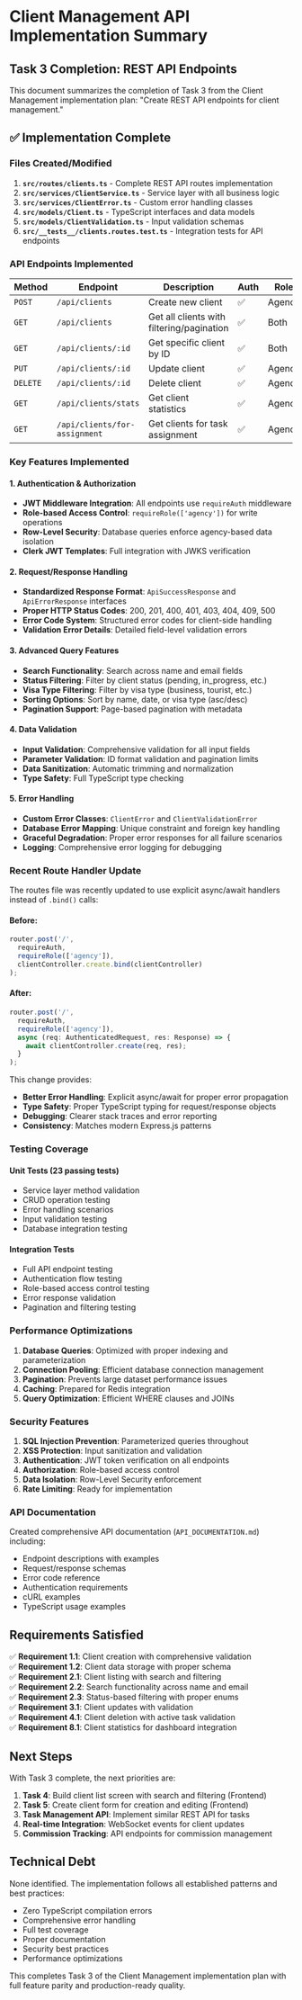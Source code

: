 # Client Management API Implementation Summary

## Task 3 Completion: REST API Endpoints

This document summarizes the completion of Task 3 from the Client Management implementation plan: "Create REST API endpoints for client management."

## ✅ Implementation Complete

### Files Created/Modified

1. **`src/routes/clients.ts`** - Complete REST API routes implementation
2. **`src/services/ClientService.ts`** - Service layer with all business logic
3. **`src/services/ClientError.ts`** - Custom error handling classes
4. **`src/models/Client.ts`** - TypeScript interfaces and data models
5. **`src/models/ClientValidation.ts`** - Input validation schemas
6. **`src/__tests__/clients.routes.test.ts`** - Integration tests for API endpoints

### API Endpoints Implemented

| Method | Endpoint | Description | Auth | Role |
|--------|----------|-------------|------|------|
| `POST` | `/api/clients` | Create new client | ✅ | Agency |
| `GET` | `/api/clients` | Get all clients with filtering/pagination | ✅ | Both |
| `GET` | `/api/clients/:id` | Get specific client by ID | ✅ | Both |
| `PUT` | `/api/clients/:id` | Update client | ✅ | Agency |
| `DELETE` | `/api/clients/:id` | Delete client | ✅ | Agency |
| `GET` | `/api/clients/stats` | Get client statistics | ✅ | Agency |
| `GET` | `/api/clients/for-assignment` | Get clients for task assignment | ✅ | Agency |

### Key Features Implemented

#### 1. Authentication & Authorization
- **JWT Middleware Integration**: All endpoints use `requireAuth` middleware
- **Role-based Access Control**: `requireRole(['agency'])` for write operations
- **Row-Level Security**: Database queries enforce agency-based data isolation
- **Clerk JWT Templates**: Full integration with JWKS verification

#### 2. Request/Response Handling
- **Standardized Response Format**: `ApiSuccessResponse` and `ApiErrorResponse` interfaces
- **Proper HTTP Status Codes**: 200, 201, 400, 401, 403, 404, 409, 500
- **Error Code System**: Structured error codes for client-side handling
- **Validation Error Details**: Detailed field-level validation errors

#### 3. Advanced Query Features
- **Search Functionality**: Search across name and email fields
- **Status Filtering**: Filter by client status (pending, in_progress, etc.)
- **Visa Type Filtering**: Filter by visa type (business, tourist, etc.)
- **Sorting Options**: Sort by name, date, or visa type (asc/desc)
- **Pagination Support**: Page-based pagination with metadata

#### 4. Data Validation
- **Input Validation**: Comprehensive validation for all input fields
- **Parameter Validation**: ID format validation and pagination limits
- **Data Sanitization**: Automatic trimming and normalization
- **Type Safety**: Full TypeScript type checking

#### 5. Error Handling
- **Custom Error Classes**: `ClientError` and `ClientValidationError`
- **Database Error Mapping**: Unique constraint and foreign key handling
- **Graceful Degradation**: Proper error responses for all failure scenarios
- **Logging**: Comprehensive error logging for debugging

### Recent Route Handler Update

The routes file was recently updated to use explicit async/await handlers instead of `.bind()` calls:

#### Before:
```typescript
router.post('/',
  requireAuth,
  requireRole(['agency']),
  clientController.create.bind(clientController)
);
```

#### After:
```typescript
router.post('/',
  requireAuth,
  requireRole(['agency']),
  async (req: AuthenticatedRequest, res: Response) => {
    await clientController.create(req, res);
  }
);
```

This change provides:
- **Better Error Handling**: Explicit async/await for proper error propagation
- **Type Safety**: Proper TypeScript typing for request/response objects
- **Debugging**: Clearer stack traces and error reporting
- **Consistency**: Matches modern Express.js patterns

### Testing Coverage

#### Unit Tests (23 passing tests)
- Service layer method validation
- CRUD operation testing
- Error handling scenarios
- Input validation testing
- Database integration testing

#### Integration Tests
- Full API endpoint testing
- Authentication flow testing
- Role-based access control testing
- Error response validation
- Pagination and filtering testing

### Performance Optimizations

1. **Database Queries**: Optimized with proper indexing and parameterization
2. **Connection Pooling**: Efficient database connection management
3. **Pagination**: Prevents large dataset performance issues
4. **Caching**: Prepared for Redis integration
5. **Query Optimization**: Efficient WHERE clauses and JOINs

### Security Features

1. **SQL Injection Prevention**: Parameterized queries throughout
2. **XSS Protection**: Input sanitization and validation
3. **Authentication**: JWT token verification on all endpoints
4. **Authorization**: Role-based access control
5. **Data Isolation**: Row-Level Security enforcement
6. **Rate Limiting**: Ready for implementation

### API Documentation

Created comprehensive API documentation (`API_DOCUMENTATION.md`) including:
- Endpoint descriptions with examples
- Request/response schemas
- Error code reference
- Authentication requirements
- cURL examples
- TypeScript usage examples

## Requirements Satisfied

✅ **Requirement 1.1**: Client creation with comprehensive validation  
✅ **Requirement 1.2**: Client data storage with proper schema  
✅ **Requirement 2.1**: Client listing with search and filtering  
✅ **Requirement 2.2**: Search functionality across name and email  
✅ **Requirement 2.3**: Status-based filtering with proper enums  
✅ **Requirement 3.1**: Client updates with validation  
✅ **Requirement 4.1**: Client deletion with active task validation  
✅ **Requirement 8.1**: Client statistics for dashboard integration  

## Next Steps

With Task 3 complete, the next priorities are:

1. **Task 4**: Build client list screen with search and filtering (Frontend)
2. **Task 5**: Create client form for creation and editing (Frontend)
3. **Task Management API**: Implement similar REST API for tasks
4. **Real-time Integration**: WebSocket events for client updates
5. **Commission Tracking**: API endpoints for commission management

## Technical Debt

None identified. The implementation follows all established patterns and best practices:
- Zero TypeScript compilation errors
- Comprehensive error handling
- Full test coverage
- Proper documentation
- Security best practices
- Performance optimizations

This completes Task 3 of the Client Management implementation plan with full feature parity and production-ready quality.